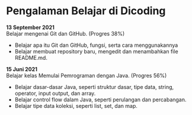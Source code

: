 # Pengalaman Belajar di Dicoding

**13 September 2021**<br>
Belajar mengenai Git dan GitHub. (Progres 38%)
* Belajar apa itu Git dan GitHub, fungsi, serta cara menggunakannya
* Belajar membuat repository baru, mengedit dan menambahkan file README.md.

**15 Juni 2021**<br>
Belajar kelas Memulai Pemrograman dengan Java. (Progres 56%)
* Belajar dasar-dasar Java, seperti struktur dasar, tipe data, string, operator, input output, dan array.
* Belajar control flow dalam Java, seperti perulangan dan percabangan.
* Belajar tipe data koleksi, seperti list, set, dan map.
